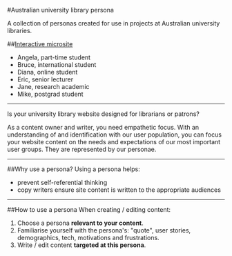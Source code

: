 #Australian university library persona

A collection of personas created for use in projects at Australian university libraries.

##[Interactive microsite](index.html)

* Angela, part-time student
* Bruce, international student
* Diana, online student
* Eric, senior lecturer
* Jane, research academic
* Mike, postgrad student

---------------
Is your university library website designed for librarians or patrons?

As a content owner and writer, you need empathetic focus. With an understanding of and identification with our user population, you can focus your website content on the needs and expectations of our most important user groups. They are represented by our personae.

----------
##Why use a persona?
Using a persona helps:

 - prevent self-referential thinking
 - copy writers ensure site content is written to the appropriate audiences

----------
##How to use a persona
When creating / editing content:
1. Choose a persona **relevant to your content**.
2. Familiarise yourself with the persona's: "quote", user stories, demographics, tech, motivations and frustrations.
3. Write / edit content **targeted at this persona**.